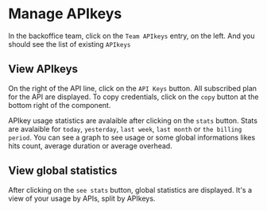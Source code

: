 # Manage APIkeys
In the backoffice team, click on the `Team APIkeys` entry, on the left.
And you should see the list of existing `APIkeys`

## View APIkeys
On the right of the API line, click on the `API Keys` button.
All subscribed plan for the API are displayed. To copy credentials, click on the `copy` button at the bottom right of the component.

APIkey usage statistics are avalaible after clicking on the `stats` button.
Stats are avalaible for `today`, `yesterday`, `last week`, `last month` or `the billing period`.
You can see a graph to see usage or some global informations likes hits count, average duration or average overhead.

## View global statistics
After clicking on the `see stats` button, global statistics are displayed.
It's a view of your usage by APIs, split by APIkeys.